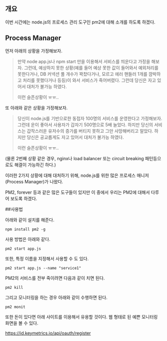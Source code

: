 ## 개요



이번 시간에는 node.js의 프로세스 관리 도구인 pm2에 대해 소개를 하도록 하겠다.



## Process Manager



먼저 아래의 상황을 가정해보자.



> 만약 node app.js나 npm start 만을 이용해서 서비스를 띄운다고 가정을 해보자. 그런데, 예상하지 못한 상황(예를 들어 예상 못한 값이 들어와서 예외처리를 못한다거나, DB 커넥션 풀 개수가 꽉찼다거나, 모르고 에러 핸들러 1개를 깜박하고 처리를 못했다거나 등등)이 와서 서비스가 죽어버렸다. 그런데 당신은 자고 있어서 대처가 불가능 하였다. 
>
> 이런 슬픈상황이 ㅠㅠ..



또 아래와 같은 상황을 가정해보자.



> 당신이 node.js를 기반으로한 동접자 100명의 서비스를 운영한다고 가정해보자. 그런데 운이 좋아서 사용자가 갑자기 500명으로 5배 늘었다. 하지만 당신의 서비스는 갑작스러운 유저수의 증가를 버티지 못하고 그만 사망해버리고 말았다. 하지만 당신은 공교롭게도 자고 있어서 대처가 불가능 하였다. 
>
> 이런 슬픈상황이 ㅠㅠ..

(물론 2번째 상황 같은 경우, nginx나 load balancer 또는 circuit breaking 패턴등으로도 해결이 가능하긴 하다.)



이러한 2가지 상황에 대해 대처하기 위해, node.js를 위한 많은 프로세스 매니저(Process Manager)가 나왔다.



PM2, forever 등과 같은 많은 도구들이 있지만 이 중에서 우리는 PM2에 대해서 다루어 보도록 하겠다.



##사용법



아래와 같이 설치를 해준다.



```shell
npm install pm2 -g
```



사용 방법은 아래와 같다.



```shell
pm2 start app.js
```



또한, 특정 이름을 지정해서 사용할 수 도 있다.



```shell
pm2 start app.js --name "service1"
```



PM2의 서비스를 전부 죽이려면 다음과 같이 치면 된다.



```shell
pm2 kill
```



그리고 모니터링을 하는 경우 아래와 같이 수행하면 된다.



```shell
pm2 monit
```



또한 돈이 있다면 아래 사이트를 이용해서 유용할 것이다. 웹 형태로 된 예쁜 모니터링 화면을 볼 수 있다.



https://id.keymetrics.io/api/oauth/register